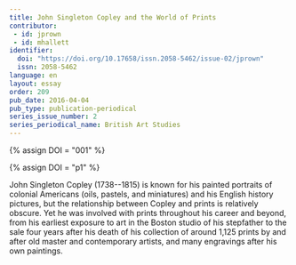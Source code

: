 ```yaml
---
title: John Singleton Copley and the World of Prints
contributor:
 - id: jprown
 - id: mhallett
identifier:
  doi: "https://doi.org/10.17658/issn.2058-5462/issue-02/jprown"
  issn: 2058-5462
language: en
layout: essay
order: 209
pub_date: 2016-04-04
pub_type: publication-periodical
series_issue_number: 2
series_periodical_name: British Art Studies
---
```


{% assign DOI = "001" %}

{% assign DOI = "p1" %}

John Singleton Copley (1738--1815) is known for his painted portraits of colonial Americans (oils, pastels, and miniatures) and his English history pictures, but the relationship between Copley and prints is relatively obscure. Yet he was involved with prints throughout his career and beyond, from his earliest exposure to art in the Boston studio of his stepfather to the sale four years after his death of his collection of around 1,125 prints by and after old master and contemporary artists, and many engravings after his own paintings. 